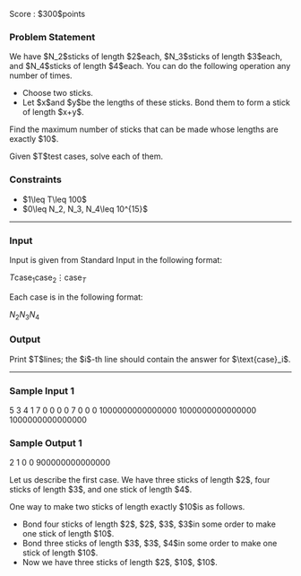 
<div>

<span>

<span>

<p>
Score : $300$points
</p>

<div>

<section>

### **Problem Statement**

<p>
We have $N_2$sticks of length $2$each, $N_3$sticks of length $3$each, and $N_4$sticks of length $4$each. You can do the following operation any number of times.
</p>

<ul>

<li>
Choose two sticks.
</li>

<li>
Let $x$and $y$be the lengths of these sticks. Bond them to form a stick of length $x+y$.
</li>

</ul>

<p>
Find the maximum number of sticks that can be made whose lengths are exactly $10$.
</p>

<p>
Given $T$test cases, solve each of them.
</p>

</section>

</div>

<div>

<section>

### **Constraints**

<ul>

<li>
$1\leq T\leq 100$
</li>

<li>
$0\leq N_2, N_3, N_4\leq 10^{15}$
</li>

</ul>

</section>

</div>

---

<div>

<div>

<section>

### **Input**

<p>
Input is given from Standard Input in the following format:
</p>

<div>

$T$$\text{case}_1$$\text{case}_2$$\vdots$$\text{case}_T$
</div>

<p>
Each case is in the following format:
</p>

<div>

$N_2$$N_3$$N_4$
</div>

</section>

</div>

<div>

<section>

### **Output**

<p>
Print $T$lines; the $i$-th line should contain the answer for $\text{case}_i$.
</p>

</section>

</div>

</div>

---

<div>

<section>

### **Sample Input 1**

<div>

5
3 4 1
7 0 0
0 0 7
0 0 0
1000000000000000 1000000000000000 1000000000000000

</div>

</section>

</div>

<div>

<section>

### **Sample Output 1**

<div>

2
1
0
0
900000000000000

</div>

<p>
Let us describe the first case.
We have three sticks of length $2$, four sticks of length $3$, and one stick of length $4$.
</p>

<p>
One way to make two sticks of length exactly $10$is as follows.
</p>

<ul>

<li>
Bond four sticks of length $2$, $2$, $3$, $3$in some order to make one stick of length $10$.
</li>

<li>
Bond three sticks of length $3$, $3$, $4$in some order to make one stick of length $10$.
</li>

<li>
Now we have three sticks of length $2$, $10$, $10$.
</li>

</ul>

</section>

</div>

</span>

</span>

</div>
